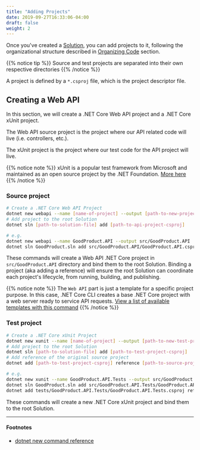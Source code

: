 ```yaml
---
title: "Adding Projects"
date: 2019-09-27T16:33:06-04:00
draft: false
weight: 2
---
```


Once you've created a [Solution](/creating-a-solution/starting-from-scratch), you can add projects to it, 
following the organizational structure described in [Organizing Code](/getting-started/organizing-code) section.

{{% notice tip %}}
Source and test projects are separated into their own respective directories
{{% /notice %}}

A project is defined by a `*.csproj` file, which is the project descriptor file.

## Creating a Web API

In this section, we will create a .NET Core Web API project and a .NET Core xUnit project. 

The Web API source project is the project where our API related code will live (i.e. controllers, etc.). 

The xUnit project is the project where our test code for the API project will live.

{{% notice note %}}
xUnit is a popular test framework from Microsoft and maintained as an open source project by the .NET Foundation. 
[More here](https://xunit.net/)
{{% /notice %}}

### Source project

```bash
# Create a .NET Core Web API Project
dotnet new webapi --name [name-of-project] --output [path-to-new-project-on-file-system]
# Add project to the root Solution
dotnet sln [path-to-solution-file] add [path-to-api-project-csproj]

# e.g.
dotnet new webapi --name GoodProduct.API --output src/GoodProduct.API
dotnet sln GoodProduct.sln add src/GoodProduct.API/GoodProduct.API.csproj
```

These commands will create a Web API .NET Core project in `src/GoodProduct.API` directory and bind them
to the root Solution. Binding a project (aka adding a reference) will ensure the root Solution can coordinate
each project's lifecycle, from running, building, and publishing.

{{% notice note %}}
The `Web API` part is just a template for a specific project purpose. In this case, .NET Core CLI creates a base
.NET Core project with a web server ready to service API requests. 
[View a list of available templates with this command](/using-the-cli/#viewing-list-of-templates)
{{% /notice %}}

### Test project

```bash
# Create a .NET Core xUnit Project
dotnet new xunit --name [name-of-project] --output [path-to-new-test-project-on-file-system]
# Add project to the root Solution
dotnet sln [path-to-solution-file] add [path-to-test-project-csproj]
# Add reference of the original source project
dotnet add [path-to-test-project-csproj] reference [path-to-source-project-csproj]

# e.g.
dotnet new xunit --name GoodProduct.API.Tests --output src/GoodProduct.API.Tests
dotnet sln GoodProduct.sln add src/GoodProduct.API.Tests/GoodProduct.API.Tests.csproj
dotnet add tests/GoodProduct.API.Tests/GoodProduct.API.Tests.csproj reference src/GoodProduct.API/GoodProduct.API.csproj

```

These commands will create a new .NET Core xUnit project and bind them to the root Solution.

---

#### Footnotes

- [dotnet new command reference](https://docs.microsoft.com/en-us/dotnet/core/tools/dotnet-new)
